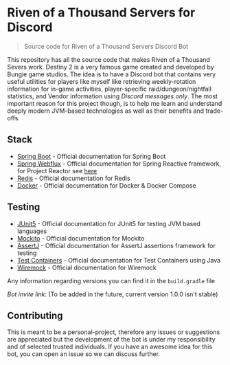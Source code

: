 # Riven of a Thousand Servers for Discord
> Source code for Riven of a Thousand Servers Discord Bot

This repository has all the source code that makes Riven of a Thousand Severs work. Destiny 2 is a very famous game created and developed by Bungie game studios. The idea is to have a Discord bot that contains very useful utilities for players like myself like retrieving weekly-rotation information for in-game activities, player-specific raid/dungeon/nightfall statistics, and Vendor information using _Discord messages only_. The most important reason for this project though, is to help me learn and understand deeply modern JVM-based technologies as well as their benefits and trade-offs.

## Stack
  - [Spring Boot](https://spring.io/projects/spring-boot) - Official documentation for Spring Boot
  - [Spring Webflux](https://spring.io/reactive) - Official documentation for Spring Reactive framework, for Project Reactor see [here](https://projectreactor.io/)
  - [Redis](https://redis.io/) - Official documentation for Redis
  - [Docker](https://www.docker.com/) - Official documentation for Docker & Docker Compose
## Testing
  - [JUnit5](https://junit.org/junit5/) - Official documentation for JUnit5 for testing JVM based languages
  - [Mockito](https://site.mockito.org/) - Official documentation for Mockito
  - [AssertJ](https://assertj.github.io/doc/) - Official documentation for AssertJ assertions framework for testing
  - [Test Containers](https://java.testcontainers.org/) - Official documentation for Test Containers using Java
  - [Wiremock](https://wiremock.org/docs/) - Official documentation for Wiremock

Any information regarding versions you can find it in the `build.gradle` file

_Bot invite link_: (To be added in the future, current version 1.0.0 isn't stable)

## Contributing
This is meant to be a personal-project, therefore any issues or suggestions are appreciated but the development of the bot is under my responsibility and of selected trusted individuals. If you have an awesome idea for this bot, you can open an issue so we can discuss further.
